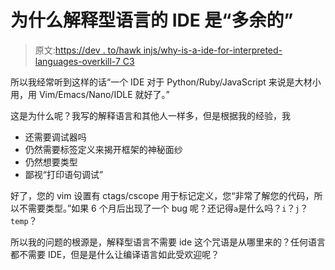 # 为什么解释型语言的 IDE 是“多余的”

> 原文:[https://dev . to/hawk injs/why-is-a-ide-for-interpreted-languages-overkill-7 C3](https://dev.to/hawkinjs/why-is-an-ide-for-interpreted-languages-overkill-7c3)

所以我经常听到这样的话“一个 IDE 对于 Python/Ruby/JavaScript 来说是大材小用，用 Vim/Emacs/Nano/IDLE 就好了。”

这是为什么呢？我写的解释语言和其他人一样多，但是根据我的经验，我

*   还需要调试器吗
*   仍然需要标签定义来揭开框架的神秘面纱
*   仍然想要类型
*   鄙视“打印语句调试”

好了，您的 vim 设置有 ctags/cscope 用于标记定义，您“非常了解您的代码，所以不需要类型。”如果 6 个月后出现了一个 bug 呢？还记得`a`是什么吗？`i`？`j`？`temp`？

所以我的问题的根源是，解释型语言不需要 ide 这个咒语是从哪里来的？任何语言都不需要 IDE，但是是什么让编译语言如此受欢迎呢？